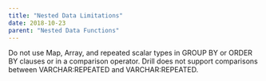 ```yaml
---
title: "Nested Data Limitations"
date: 2018-10-23
parent: "Nested Data Functions"
---
```

Do not use Map, Array, and repeated scalar types in GROUP BY or ORDER BY clauses or in a comparison operator. Drill does not support comparisons between VARCHAR:REPEATED and VARCHAR:REPEATED.
